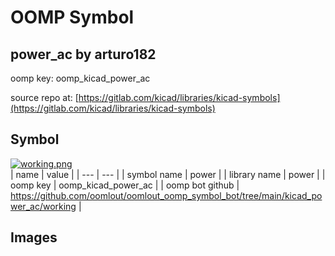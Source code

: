 # OOMP Symbol  
## power_ac  by arturo182  
  
oomp key: oomp_kicad_power_ac  
  
source repo at: [https://gitlab.com/kicad/libraries/kicad-symbols](https://gitlab.com/kicad/libraries/kicad-symbols)  
## Symbol  
  
[![working.png](working_600.png)](working.png)  
| name | value | 
| --- | --- | 
| symbol name | power | 
| library name | power | 
| oomp key | oomp_kicad_power_ac | 
| oomp bot github | https://github.com/oomlout/oomlout_oomp_symbol_bot/tree/main/kicad_power_ac/working | 
## Images  
